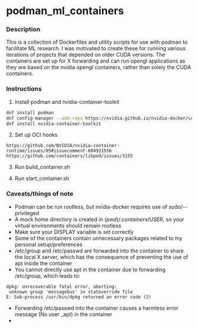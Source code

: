 # podman_ml_containers

### Description

This is a collection of Dockerfiles and utility scripts for use with podman to facilitate ML research. I was motivated to create these for running various iterations of projects that depended on older CUDA versions. The containers are set up for X forwarding and can run opengl applications as they are based on the nvidia opengl containers, rather than solely the CUDA containers.


### Instructions

1. Install podman and nvidia-container-toolkit
``` bash
dnf install podman
dnf config-manager --add-repo https://nvidia.github.io/nvidia-docker/centos7/nvidia-docker.repo
dnf install nvidia-container-toolkit
```

2. Set up OCI hooks
```
https://github.com/NVIDIA/nvidia-container-runtime/issues/85#issuecomment-604931556
https://github.com/containers/libpod/issues/3155
```
3. Run build_container.sh 

4. Run start_container.sh

### Caveats/things of note

* Podman can be run rootless, but nvidia-docker requires use of sudo/--privileged
* A mock home directory is created in $(pwd)/.containers/$USER, so your virtual environments should remain rootless
* Make sure your DISPLAY variable is set correctly
* Some of the containers contain unnecessary packages related to my personal setup/preferences
* /etc/group and /etc/passwd are forwarded into the container to share the local X server, which has the consequence of preventing the use of apt inside the container
* You cannot directly use apt in the container due to forwarding /etc/group, which leads to:
```
dpkg: unrecoverable fatal error, aborting:
 unknown group 'messagebus' in statoverride file
E: Sub-process /usr/bin/dpkg returned an error code (2)
```
* Forwarding /etc/passwd into the container causes a harmless error message (No user _apt) in the container
*


